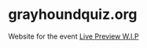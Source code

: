 # grayhoundquiz.org
Website for the event
<a href="https://grayhoundquiz.github.io/grayhoundquiz/">Live Preview W.I.P</a>
